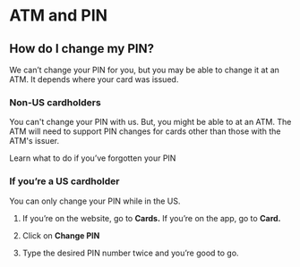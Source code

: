 # ATM and PIN  
## How do I change my PIN?  
We can’t change your PIN for you, but you may be able to change it at an ATM. It depends where your card was issued. 

### Non-US cardholders

You can't change your PIN with us. But, you might be able to at an ATM. The ATM will need to support PIN changes for cards other than those with the ATM's issuer.

Learn what to do if you’ve forgotten your PIN

### If you’re a US cardholder

You can only change your PIN while in the US.

  1. If you’re on the website, go to **Cards.** If you’re on the app, go to **Card.**

  2. Click on **Change PIN**

  3. Type the desired PIN number twice and you’re good to go.